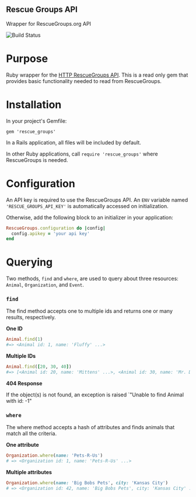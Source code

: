 ## Rescue Groups API

Wrapper for RescueGroups.org API

![Build Status](https://travis-ci.org/yez/rescuegroups.svg?branch=master)

# Purpose

Ruby wrapper for the [HTTP RescueGroups API](https://userguide.rescuegroups.org/display/APIDG/HTTP+API). This is a read only gem that provides basic functionality needed to read from RescueGroups.

# Installation

In your project's Gemfile:

`gem 'rescue_groups'`

In a Rails application, all files will be included by default.

In other Ruby applications, call `require 'rescue_groups'` where RescueGroups is needed.

# Configuration

An API key is required to use the RescueGroups API. An `ENV` variable named `'RESCUE_GROUPS_API_KEY'` is automatically accessed on initialization.

Otherwise, add the following block to an initializer in your application:

```ruby
RescueGroups.configuration do |config|
  config.apikey = 'your api key'
end
```

# Querying

Two methods, `find` and `where`, are used to query about three resources: `Animal`, `Organization`, and `Event`.

### `find`

The find method accepts one to multiple ids and returns one or many results, respectively.

**One ID**

```ruby
Animal.find(1)
#=> <Animal id: 1, name: 'Fluffy' ...>
```

**Multiple IDs**

```ruby
Animal.find([20, 30, 40])
#=> [<Animal id: 20, name: 'Mittens' ...>, <Animal id: 30, name: 'Mr. Doom' ...>, <Animal id: 40, name: 'CatDog' ...>]
```

**404 Response**

If the object(s) is not found, an exception is raised `"Unable to find Animal with id: -1"

### `where`

The where method accepts a hash of attributes and finds animals that match all the criteria.

**One attribute**

```ruby
Organization.where(name: 'Pets-R-Us')
# => <Organization id: 1, name: 'Pets-R-Us' ...>
```

**Multiple attributes**

```ruby
Organization.where(name: 'Big Bobs Pets', city: 'Kansas City')
# => <Organization id: 42, name: 'Big Bobs Pets', city: 'Kansas City' ...>
```
